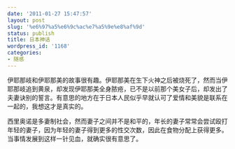 ```yaml
---
date: '2011-01-27 15:47:57'
layout: post
slug: '%e6%97%a5%e6%9c%ac%e7%a5%9e%e8%af%9d'
status: publish
title: 日本神话
wordpress_id: '1168'
categories:
- 随感
---
```


伊耶那岐和伊耶那美的故事很有趣。伊耶那美在生下火神之后被烧死了，然而当伊耶那岐追到黄泉，却发现伊耶那美全身脓疮，已不是以前那个美女子后，却发出了夫妻诀别的誓言。有意思的地方在于日本人民似乎早就认可了爱情和美貌是联系在一起的，我想这才是真实的。

西里奥诺是多妻制社会，然而妻子之间并不是和平的，年长的妻子常常会尝试殴打年轻的妻子，因为年轻的妻子得到更多的性交次数，因此在食物分配上获得更多。当事情发展到这样一针见血，就确实很有意思了。
